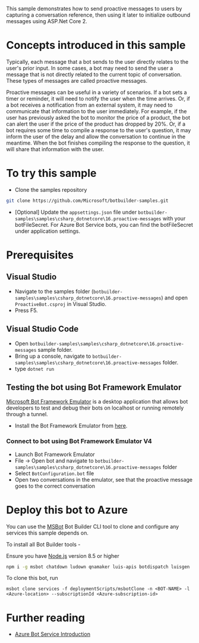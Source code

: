 This sample demonstrates how to send proactive messages to users by
capturing a conversation reference, then using it later to initialize
outbound messages using ASP.Net Core 2.

# Concepts introduced in this sample
Typically, each message that a bot sends to the user directly relates to the user's prior input. In some cases,
a bot may need to send the user a message that is not directly related to the current topic of conversation. These
types of messages are called proactive messages.

Proactive messages can be useful in a variety of scenarios. If a bot sets a timer or reminder, it will need to
notify the user when the time arrives. Or, if a bot receives a notification from an external system, it may need
to communicate that information to the user immediately. For example, if the user has previously asked the bot to
monitor the price of a product, the bot can alert the user if the price of the product has dropped by 20%. Or,
if a bot requires some time to compile a response to the user's question, it may inform the user of the delay
and allow the conversation to continue in the meantime. When the bot finishes compiling the response to the
question, it will share that information with the user.

# To try this sample

- Clone the samples repository
```bash
git clone https://github.com/Microsoft/botbuilder-samples.git
```
- [Optional] Update the `appsettings.json` file under `botbuilder-samples\samples\csharp_dotnetcore\16.proactive-messages` with your botFileSecret.  For Azure Bot Service bots, you can find the botFileSecret under application settings.
# Prerequisites
## Visual Studio
- Navigate to the samples folder (`botbuilder-samples\samples\csharp_dotnetcore\16.proactive-messages`) and open `ProactiveBot.csproj` in Visual Studio.
- Press F5.

## Visual Studio Code
- Open `botbuilder-samples\samples\csharp_dotnetcore\16.proactive-messages` sample folder.
- Bring up a console, navigate to `botbuilder-samples\samples\csharp_dotnetcore\16.proactive-messages` folder.
- type `dotnet run`

## Testing the bot using Bot Framework Emulator
[Microsoft Bot Framework Emulator](https://github.com/microsoft/botframework-emulator) is a desktop application that allows bot developers to test and debug their bots on localhost or running remotely through a tunnel.
- Install the Bot Framework Emulator from [here](https://aka.ms/botframework-emulator).

### Connect to bot using Bot Framework Emulator V4
- Launch Bot Framework Emulator
- File -> Open bot and navigate to `botbuilder-samples\samples\csharp_dotnetcore\16.proactive-messages` folder
- Select `BotConfiguration.bot` file
- Open two conversations in the emulator, see that the proactive message goes to the correct conversation

# Deploy this bot to Azure
You can use the [MSBot](https://github.com/microsoft/botbuilder-tools) Bot Builder CLI tool to clone and configure any services this sample depends on. 

To install all Bot Builder tools - 

Ensure you have [Node.js](https://nodejs.org/) version 8.5 or higher

```bash
npm i -g msbot chatdown ludown qnamaker luis-apis botdispatch luisgen
```
To clone this bot, run
```
msbot clone services -f deploymentScripts/msbotClone -n <BOT-NAME> -l <Azure-location> --subscriptionId <Azure-subscription-id>
```
# Further reading
- [Azure Bot Service Introduction](https://docs.microsoft.com/en-us/azure/bot-service/bot-service-overview-introduction?view=azure-bot-service-4.0)
